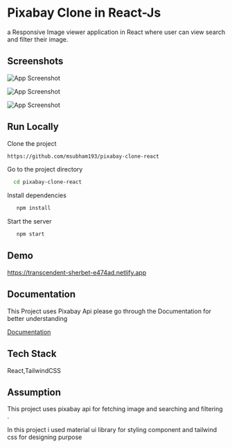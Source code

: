 
# Pixabay Clone in React-Js
a Responsive Image viewer application in React where user can view search and filter their image.





## Screenshots

![App Screenshot](https://firebasestorage.googleapis.com/v0/b/imageinfirebase-8d1a1.appspot.com/o/Screenshot%202023-01-09%20at%204.34.30%20PM.png?alt=media&token=6fbf1337-005e-449d-8f83-dd9e124d83c3)


![App Screenshot](https://firebasestorage.googleapis.com/v0/b/imageinfirebase-8d1a1.appspot.com/o/Screenshot%202023-01-09%20at%204.34.42%20PM.png?alt=media&token=638a22d4-99f9-4190-bc32-15e07b1bfa0b)


![App Screenshot](https://firebasestorage.googleapis.com/v0/b/imageinfirebase-8d1a1.appspot.com/o/Screenshot%202023-01-09%20at%204.35.01%20PM.png?alt=media&token=7b701192-bcf8-4e31-bb6c-d29fe9a208c7)
## Run Locally

Clone the project

```bash
https://github.com/msubham193/pixabay-clone-react
```

Go to the project directory

```bash
  cd pixabay-clone-react
```

Install dependencies

```bash
   npm install
```

Start the server

```bash
   npm start
```


## Demo

https://transcendent-sherbet-e474ad.netlify.app


## Documentation

This Project uses Pixabay Api please go through the Documentation for better understanding

[Documentation](https://pixabay.com/api/docs/)


## Tech Stack

 React,TailwindCSS

 



## Assumption

This project uses pixabay api for fetching image and searching and filtering .

In this project i used material ui library for styling component and tailwind css for designing purpose
